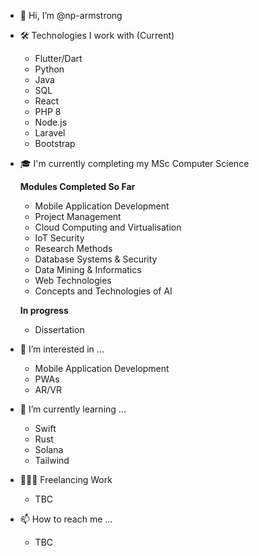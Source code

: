 - 👋 Hi, I’m @np-armstrong

- 🛠️ Technologies I work with (Current) 
  -  Flutter/Dart
  -  Python
  -  Java
  -  SQL
  -  React
  -  PHP 8
  -  Node.js
  -  Laravel
  -  Bootstrap

- 🎓 I'm currently completing my MSc Computer Science
  
  **Modules Completed So Far**
  
  - Mobile Application Development
  - Project Management
  - Cloud Computing and Virtualisation
  - IoT Security
  - Research Methods
  - Database Systems & Security
  - Data Mining & Informatics
  - Web Technologies
  - Concepts and Technologies of AI
 
  **In progress**

  - Dissertation
 
- 👀 I’m interested in ...
  - Mobile Application Development
  - PWAs
  - AR/VR 
    
- 🌱 I’m currently learning ...

  -  Swift
  -  Rust
  -  Solana
  -  Tailwind

 
- 👨🏼‍💻 Freelancing Work
  -  TBC
    
- 📫 How to reach me ...
  -  TBC
<!---
np-armstrong/np-armstrong is a ✨ special ✨ repository because its `README.md` (this file) appears on your GitHub profile.
You can click the Preview link to take a look at your changes.
--->
